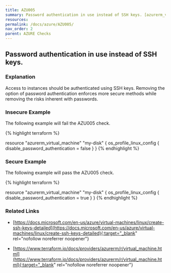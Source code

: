 ```yaml
---
title: AZU005
summary: Password authentication in use instead of SSH keys. [azurerm_virtual_machine] 
resources: 
permalink: /docs/azure/AZU005/
nav_order: 2
parent: AZURE Checks
---
```


## Password authentication in use instead of SSH keys.

### Explanation


Access to instances should be authenticated using SSH keys. Removing the option of password authentication enforces more secure methods while removing the risks inherent with passwords.



### Insecure Example

The following example will fail the AZU005 check.

{% highlight terraform %}

resource "azurerm_virtual_machine" "my-disk" {
	os_profile_linux_config {
		disable_password_authentication = false
	}
}
{% endhighlight %}



### Secure Example

The following example will pass the AZU005 check.

{% highlight terraform %}

resource "azurerm_virtual_machine" "my-disk" {
	os_profile_linux_config {
		disable_password_authentication = true
	}
}
{% endhighlight %}


### Related Links


- [https://docs.microsoft.com/en-us/azure/virtual-machines/linux/create-ssh-keys-detailed](https://docs.microsoft.com/en-us/azure/virtual-machines/linux/create-ssh-keys-detailed){:target="_blank" rel="nofollow noreferrer noopener"}

- [https://www.terraform.io/docs/providers/azurerm/r/virtual_machine.html](https://www.terraform.io/docs/providers/azurerm/r/virtual_machine.html){:target="_blank" rel="nofollow noreferrer noopener"}

